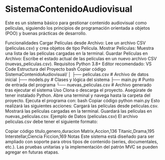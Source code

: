 # SistemaContenidoAudiovisual
Este es un sistema básico para gestionar contenido audiovisual como películas, siguiendo los principios de programación orientada a objetos (POO) y buenas prácticas de desarrollo.

Funcionalidades
Cargar Películas desde Archivo: Lee un archivo CSV (peliculas.csv) y crea objetos de tipo Pelicula.
Mostrar Películas: Muestra una lista de las películas cargadas en la terminal.
Guardar Películas en Archivo: Escribe el estado actual de las películas en un nuevo archivo CSV (nuevas_peliculas.csv).
Requisitos
Python 3.8+
Editor recomendado: VS Code
Estructura del Proyecto
bash
Copiar código
SistemaContenidoAudiovisual/
│
├── peliculas.csv          # Archivo de datos inicial
├── models.py              # Clases y lógica del sistema
├── main.py                # Punto de entrada del programa
└── nuevas_peliculas.csv   # Archivo generado tras ejecutar el sistema
Uso
Clona o descarga el proyecto.
Asegúrate de tener instalado Python.
Abre una terminal y navega hasta la carpeta del proyecto.
Ejecuta el programa con:
bash
Copiar código
python main.py
Esto realizará las siguientes acciones:
Cargará las películas desde peliculas.csv.
Mostrará las películas cargadas en la terminal.
Guardará las películas en nuevas_peliculas.csv.
Ejemplo de Datos (peliculas.csv)
El archivo peliculas.csv debe tener el siguiente formato:

Copiar código
titulo,genero,duracion
Matrix,Accion,136
Titanic,Drama,195
Interstellar,Ciencia Ficcion,169
Notas
Este sistema está diseñado para ser ampliado con soporte para otros tipos de contenido (series, documentales, etc.).
Las pruebas unitarias y la implementación del patrón MVC se pueden agregar en futuras etapas.
